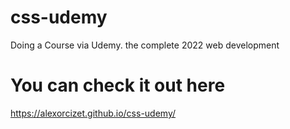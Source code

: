 # css-udemy
Doing a Course via Udemy. the complete 2022 web development

# You can check it out here
https://alexorcizet.github.io/css-udemy/
